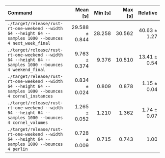 | Command | Mean [s] | Min [s] | Max [s] | Relative |
|:---|---:|---:|---:|---:|
| `./target/release/rust-rt-one-weekend --width 64 --height 64 --samples 1000 --bounces 4 next_week_final` | 29.588 ± 0.844 | 28.258 | 30.562 | 40.63 ± 1.27 |
| `./target/release/rust-rt-one-weekend --width 64 --height 64 --samples 1000 --bounces 4 weekend_final` | 9.763 ± 0.374 | 9.376 | 10.510 | 13.41 ± 0.54 |
| `./target/release/rust-rt-one-weekend --width 64 --height 64 --samples 1000 --bounces 4 cornel_instances` | 0.834 ± 0.024 | 0.809 | 0.878 | 1.15 ± 0.04 |
| `./target/release/rust-rt-one-weekend --width 64 --height 64 --samples 1000 --bounces 4 cornel_volumes` | 1.265 ± 0.052 | 1.210 | 1.362 | 1.74 ± 0.07 |
| `./target/release/rust-rt-one-weekend --width 64 --height 64 --samples 1000 --bounces 4 perlin` | 0.728 ± 0.009 | 0.715 | 0.743 | 1.00 |
